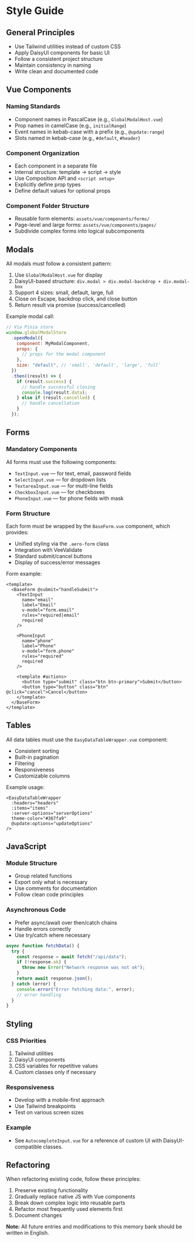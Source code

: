 # Style Guide

## General Principles

- Use Tailwind utilities instead of custom CSS
- Apply DaisyUI components for basic UI
- Follow a consistent project structure
- Maintain consistency in naming
- Write clean and documented code

## Vue Components

### Naming Standards

- Component names in PascalCase (e.g., `GlobalModalHost.vue`)
- Prop names in camelCase (e.g., `initialRange`)
- Event names in kebab-case with a prefix (e.g., `@update:range`)
- Slots named in kebab-case (e.g., `#default`, `#header`)

### Component Organization

- Each component in a separate file
- Internal structure: template -> script -> style
- Use Composition API and `<script setup>`
- Explicitly define prop types
- Define default values for optional props

### Component Folder Structure

- Reusable form elements: `assets/vue/components/forms/`
- Page-level and large forms: `assets/vue/components/pages/`
- Subdivide complex forms into logical subcomponents

## Modals

All modals must follow a consistent pattern:

1. Use `GlobalModalHost.vue` for display
2. DaisyUI-based structure: `div.modal > div.modal-backdrop + div.modal-box`
3. Support 4 sizes: small, default, large, full
4. Close on Escape, backdrop click, and close button
5. Return result via promise (success/cancelled)

Example modal call:

```js
// Via Pinia store
window.globalModalStore
  .openModal({
    component: MyModalComponent,
    props: {
      // props for the modal component
    },
    size: "default", // 'small', 'default', 'large', 'full'
  })
  .then((result) => {
    if (result.success) {
      // handle successful closing
      console.log(result.data);
    } else if (result.cancelled) {
      // handle cancellation
    }
  });
```

## Forms

### Mandatory Components

All forms must use the following components:

- `TextInput.vue` — for text, email, password fields
- `SelectInput.vue` — for dropdown lists
- `TextareaInput.vue` — for multi-line fields
- `CheckboxInput.vue` — for checkboxes
- `PhoneInput.vue` — for phone fields with mask

### Form Structure

Each form must be wrapped by the `BaseForm.vue` component, which provides:

- Unified styling via the `.aero-form` class
- Integration with VeeValidate
- Standard submit/cancel buttons
- Display of success/error messages

Form example:

```vue
<template>
  <BaseForm @submit="handleSubmit">
    <TextInput
      name="email"
      label="Email"
      v-model="form.email"
      rules="required|email"
      required
    />

    <PhoneInput
      name="phone"
      label="Phone"
      v-model="form.phone"
      rules="required"
      required
    />

    <template #actions>
      <button type="submit" class="btn btn-primary">Submit</button>
      <button type="button" class="btn" @click="cancel">Cancel</button>
    </template>
  </BaseForm>
</template>
```

## Tables

All data tables must use the `EasyDataTableWrapper.vue` component:

- Consistent sorting
- Built-in pagination
- Filtering
- Responsiveness
- Customizable columns

Example usage:

```vue
<EasyDataTableWrapper
  :headers="headers"
  :items="items"
  :server-options="serverOptions"
  theme-color="#367fa9"
  @update:options="updateOptions"
/>
```

## JavaScript

### Module Structure

- Group related functions
- Export only what is necessary
- Use comments for documentation
- Follow clean code principles

### Asynchronous Code

- Prefer async/await over then/catch chains
- Handle errors correctly
- Use try/catch where necessary

```js
async function fetchData() {
  try {
    const response = await fetch("/api/data");
    if (!response.ok) {
      throw new Error("Network response was not ok");
    }
    return await response.json();
  } catch (error) {
    console.error("Error fetching data:", error);
    // error handling
  }
}
```

## Styling

### CSS Priorities

1. Tailwind utilities
2. DaisyUI components
3. CSS variables for repetitive values
4. Custom classes only if necessary

### Responsiveness

- Develop with a mobile-first approach
- Use Tailwind breakpoints
- Test on various screen sizes

### Example

- See `AutocompleteInput.vue` for a reference of custom UI with DaisyUI-compatible classes.

## Refactoring

When refactoring existing code, follow these principles:

1. Preserve existing functionality
2. Gradually replace native JS with Vue components
3. Break down complex logic into reusable parts
4. Refactor most frequently used elements first
5. Document changes

**Note:** All future entries and modifications to this memory bank should be written in English.
